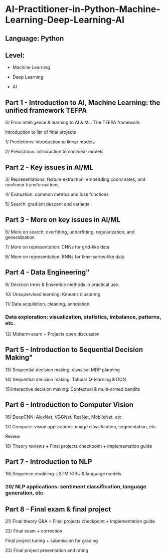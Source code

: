 # AI-Practitioner-in-Python-Machine-Learning-Deep-Learning-AI

## Language: Python

## Level:

- Machine Learning

- Deep Learning

- AI


## Part 1 - Introduction to AI, Machine Learning: the unified framework TEFPA

0/ From intelligence & learning to AI & ML. The TEFPA framework.

Introduction to list of final projects

1/ Predictions: introduction to linear models

2/ Predictions: introduction to nonlinear models

## Part 2 - Key issues in AI/ML

3/ Representations: feature extraction, embedding coordinates, and nonlinear transformations.

4/ Evaluation: common metrics and loss functions

5/	Search: gradient descent and variants

## Part 3 - More on key issues in AI/ML	

6/ More on search: overfitting, underfitting, regularization, and generalization

7/ More on representation: CNNs for grid-like data

8/ More on representation: RNNs for time-series-like data

## Part 4 - Data Engineering"	

9/ Decision trees & Ensemble methods in practical use.

10/ Unsupervised learning: Kmeans clustering

11/ Data acquisition, cleaning, annotation. 

### Data exploration: visualization, statistics, imbalance, patterns, etc.

12/ Midterm exam + Projects open discussion

## Part 5 - Introduction to Sequential Decision Making"	

13/ Sequential decision making: classical MDP planning

14/ Sequential decision making: Tabular Q-learning & DQN

15/Interactive decision making: Contextual & multi-armed bandits

## Part 6 - Introduction to Computer Vision	

16/ DeepCNN: AlexNet, VGGNet, ResNet, MobileNet, etc.

17/ Computer vision applications: image classification, segmentation, etc.

Review	

18/ Theory reviews + Final projects checkpoint + implementation guide

## Part 7 - Introduction to NLP	

19/ Sequence modeling: LSTM /GRU & language models

### 20/	NLP applications: sentiment classification, language generation, etc.

## Part 8 - Final exam & final project

21/ Final theory Q&A + Final projects checkpoint + Implementation guide
	
22/ Final exam + correction

Final project tuning + submission for grading

23/ Final project presentation and rating
